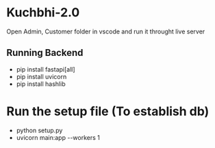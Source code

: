 # Kuchbhi-2.0

Open Admin, Customer folder in vscode and run it throught live server

## Running Backend

* pip install fastapi[all]
* pip install uvicorn
* pip install hashlib

# Run the setup file (To establish db)

* python setup.py
* uvicorn main:app --workers 1
